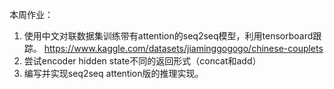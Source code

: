 本周作业：
1. 使用中文对联数据集训练带有attention的seq2seq模型，利用tensorboard跟踪。
https://www.kaggle.com/datasets/jiaminggogogo/chinese-couplets
2. 尝试encoder hidden state不同的返回形式（concat和add）
3. 编写并实现seq2seq attention版的推理实现。
